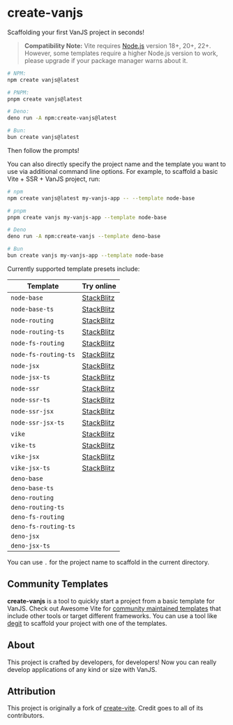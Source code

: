 # create-vanjs

Scaffolding your first VanJS project in seconds!

> **Compatibility Note:** Vite requires [Node.js](https://nodejs.org/en/)
> version 18+, 20+, 22+. However, some templates require a higher Node.js
> version to work, please upgrade if your package manager warns about it.

```bash
# NPM:
npm create vanjs@latest
```

```bash
# PNPM:
pnpm create vanjs@latest
```

```bash
# Deno:
deno run -A npm:create-vanjs@latest
```

```bash
# Bun:
bun create vanjs@latest
```

Then follow the prompts!

You can also directly specify the project name and the template you want to use
via additional command line options. For example, to scaffold a basic Vite +
SSR + VanJS project, run:

```bash
# npm
npm create vanjs@latest my-vanjs-app -- --template node-base
```

```bash
# pnpm
pnpm create vanjs my-vanjs-app --template node-base
```

```bash
# Deno
deno run -A npm:create-vanjs --template deno-base
```

```bash
# Bun
bun create vanjs my-vanjs-app --template node-base
```

Currently supported template presets include:

| Template             | Try online                                                                                                   |
| -------------------- | ------------------------------------------------------------------------------------------------------------ |
| `node-base`          | [StackBlitz](https://stackblitz.com/fork/github/thednp/create-vanjs/tree/master/template-node-base)          |
| `node-base-ts`       | [StackBlitz](https://stackblitz.com/fork/github/thednp/create-vanjs/tree/master/template-node-base-ts)       |
| `node-routing`       | [StackBlitz](https://stackblitz.com/fork/github/thednp/create-vanjs/tree/master/template-node-routing)       |
| `node-routing-ts`    | [StackBlitz](https://stackblitz.com/fork/github/thednp/create-vanjs/tree/master/template-node-routing-ts)    |
| `node-fs-routing`    | [StackBlitz](https://stackblitz.com/fork/github/thednp/create-vanjs/tree/master/template-node-fs-routing)    |
| `node-fs-routing-ts` | [StackBlitz](https://stackblitz.com/fork/github/thednp/create-vanjs/tree/master/template-node-fs-routing-ts) |
| `node-jsx`           | [StackBlitz](https://stackblitz.com/fork/github/thednp/create-vanjs/tree/master/template-node-jsx)           |
| `node-jsx-ts`        | [StackBlitz](https://stackblitz.com/fork/github/thednp/create-vanjs/tree/master/template-node-jsx-ts)        |
| `node-ssr`           | [StackBlitz](https://stackblitz.com/fork/github/thednp/create-vanjs/tree/master/template-node-ssr)           |
| `node-ssr-ts`        | [StackBlitz](https://stackblitz.com/fork/github/thednp/create-vanjs/tree/master/template-node-ssr-ts)        |
| `node-ssr-jsx`       | [StackBlitz](https://stackblitz.com/fork/github/thednp/create-vanjs/tree/master/template-node-ssr-jsx)       |
| `node-ssr-jsx-ts`    | [StackBlitz](https://stackblitz.com/fork/github/thednp/create-vanjs/tree/master/template-node-ssr-jsx-ts)    |
| `vike`               | [StackBlitz](https://stackblitz.com/fork/github/thednp/create-vanjs/tree/master/template-vike)               |
| `vike-ts`            | [StackBlitz](https://stackblitz.com/fork/github/thednp/create-vanjs/tree/master/template-vike-ts)            |
| `vike-jsx`           | [StackBlitz](https://stackblitz.com/fork/github/thednp/create-vanjs/tree/master/template-vike-jsx)           |
| `vike-jsx-ts`        | [StackBlitz](https://stackblitz.com/fork/github/thednp/create-vanjs/tree/master/template-vike-jsx-ts)        |
| `deno-base`          |                                                                                                              |
| `deno-base-ts`       |                                                                                                              |
| `deno-routing`       |                                                                                                              |
| `deno-routing-ts`    |                                                                                                              |
| `deno-fs-routing`    |                                                                                                              |
| `deno-fs-routing-ts` |                                                                                                              |
| `deno-jsx`           |                                                                                                              |
| `deno-jsx-ts`        |                                                                                                              |

You can use `.` for the project name to scaffold in the current directory.

## Community Templates

**create-vanjs** is a tool to quickly start a project from a basic template for
VanJS. Check out Awesome Vite for
[community maintained templates](https://github.com/vitejs/awesome-vite#templates)
that include other tools or target different frameworks. You can use a tool like
[degit](https://github.com/Rich-Harris/degit) to scaffold your project with one
of the templates.

## About

This project is crafted by developers, for developers! Now you can really
develop applications of any kind or size with VanJS.

## Attribution

This project is originally a fork of
[create-vite](https://github.com/vitejs/vite/tree/main/packages/create-vite).
Credit goes to all of its contributors.
